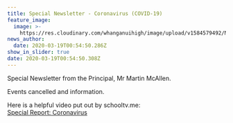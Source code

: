 ```yaml
---
title: Special Newsletter - Coronavirus (COVID-19)
feature_image:
  image: >-
    https://res.cloudinary.com/whanganuihigh/image/upload/v1584579492/News/90183248_2941003632605150_1836815099973599232_n.jpg
news_author:
  date: 2020-03-19T00:54:50.286Z
show_in_slider: true
date: 2020-03-19T00:54:50.308Z
---
```

Special Newsletter from the Principal, Mr Martin McAllen.  

Events cancelled and information.

Here is a helpful video put out by schooltv.me:  
[Special Report: Coronavirus](https://schooltv.me/wellbeing_news/special-report-coronavirus)
